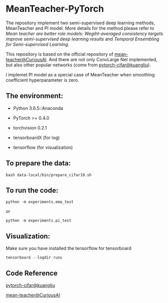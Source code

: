 # MeanTeacher-PyTorch
The repository implement two semi-supervised deep learning methods, MeanTeacher and PI model. More details for the method please refer to *Mean teacher are better role models: Wegiht-averaged consistency targets improve semi-supervised deep learning results* and *Temporal Ensembling for Semi-supervised Learning*.

This repository is based on the official repository of [mean-teacher@CuriousAI](https://github.com/CuriousAI/mean-teacher). And there are not only ConvLarge Net implemented, but also other popular networks (come from [pytorch-cifar@kuangliu](https://github.com/kuangliu/pytorch-cifar)).

I implemet PI model as a special case of MeanTeacher when smoothing coefficient hyperparameter is zero.

## The environment:

- Python 3.6.5::Anaconda

- PyTorch >= 0.4.0

- torchvision 0.2.1

- tensorboardX (for log)

- tensorflow (for visualization)

## To prepare the data:
```shell
bash data-local/bin/prepare_cifar10.sh
```

## To run the code:
```shell
python -m experiments.ema_test
```
or
```shell
python -m experiments.pi_test
```

## Visualization:

Make sure you have installed the tensorflow for tensorboard
```shell
tensorboard --logdir runs
```

## Code Reference

[pytorch-cifar@kuangliu](https://github.com/kuangliu/pytorch-cifar)

[mean-teacher@CuriousAI](https://github.com/CuriousAI/mean-teacher)
